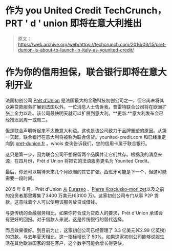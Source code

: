 # 作为 you United Credit TechCrunch，PRT ' d ' union 即将在意大利推出

> 原文：<https://web.archive.org/web/https://techcrunch.com/2016/03/15/pret-dunion-is-about-to-launch-in-italy-as-younited-credit/>

# 作为你的信用担保，联合银行即将在意大利开业

法国初创公司 [Prêt d'Union](https://web.archive.org/web/20230129104101/http://www.pret-dunion.fr/) 是法国最大的金融科技初创公司之一，但它尚未将其众筹贷款服务扩展到法国以外。一位消息人士告诉我，普雷特联合公司将在欧洲扩张上全力以赴。该公司最快明天就可以扩展到意大利。**更新:**意大利发布会已经推迟到周一或周二。

但是联合声明听起来不太像意大利语。这也是该公司致力于品牌重塑的原因。从第一天起，联合银行在意大利将被称为联合信贷。younited-credit.com 和已经重定向到 [pret-dunion.fr](https://web.archive.org/web/20230129104101/http://pret-dunion.fr/) 。whois 查询告诉我们，您的信用卡属于联合银行。

这只是第一步，因为联合公司不想保留两个品牌并让它们共存。根据我的消息来源，在四月份，Prêt d'Union 将把它的法语服务更名为 Younited Credit。

最后，你还可以期待未来几个月欧洲的其它扩张。西班牙可能是下一个，但这可能需要一段时间。

2015 年 6 月，Prêt d'Union [从](https://web.archive.org/web/20230129104101/https://techcrunch.com/2015/07/02/pret-dunion-grabs-34-million-for-its-online-credit-marketplace/) [Eurazeo](https://web.archive.org/web/20230129104101/http://www.eurazeo.com/en/) 、[Pierre Kosciusko-mori zet](https://web.archive.org/web/20230129104101/https://www.crunchbase.com/person/pierre-kosciusko-morizet)以及之前的投资者那里筹集了3400 万美元(€3100 万)。这家初创公司专门从事 P2P 贷款，这意味着个人可以使用该服务放贷或借钱。

与更传统的金融服务相比，如果你符合成为贷款人的要求，Prêt d'Union 承诺会有更好的回报。对于借款人来说，这是传统银行的替代选择。

而且效果很好。到目前为止，这家初创公司已经管理了 3.3 亿美元(€2.99 亿英镑)的贷款。与去年夏天相比，这一指标增长了 50%。如果这家初创公司能够说服生活在其他欧洲国家的潜在客户，这个数字可能会增长得更快。